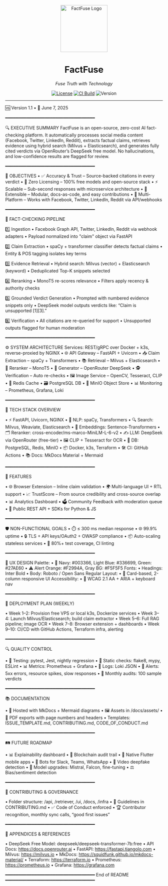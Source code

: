 <!-- FactFuse README.md -->

<p align="center">
  <img src="https://raw.githubusercontent.com/your-org/factfuse/main/docs/assets/logo.svg" alt="FactFuse Logo" width="150"/>
  <h1 align="center">FactFuse</h1>
  <p align="center"><em>Fuse Truth with Technology</em></p>
  <p align="center">
    <a href="https://github.com/your-org/factfuse/blob/main/LICENSE"><img src="https://img.shields.io/badge/License-MIT-blue.svg" alt="License"></a>
    <a href="https://github.com/your-org/factfuse/actions/workflows/ci.yml"><img src="https://img.shields.io/github/actions/workflow/status/your-org/factfuse/ci.yml?branch=main" alt="CI Build"></a>
    <img src="https://img.shields.io/badge/Version-1.1-orange.svg" alt="Version">
  </p>
</p>

---
🆚 Version 1.1 • 📅 June 7, 2025

━━━━━━━━━━━━━━━━━━━━━━━━━━━━━━━━━━

🔍 EXECUTIVE SUMMARY
FactFuse is an open-source, zero-cost AI fact-checking platform. It automatically processes social media content (Facebook, Twitter, LinkedIn, Reddit), extracts factual claims, retrieves evidence using hybrid search (Milvus + Elasticsearch), and generates fully cited verdicts via OpenRouter’s DeepSeek free model. No hallucinations, and low-confidence results are flagged for review.

━━━━━━━━━━━━━━━━━━━━━━━━━━━━━━━━━━

🎯 OBJECTIVES
• ✅ Accuracy & Trust – Source-backed citations in every verdict
• 💸 Zero Licensing – 100% free models and open-source stack
• ⚡ Scalable – Sub-second responses with microservice architecture
• 🔧 Extensible – Modular, docs-as-code, and easy contributions
• 🔗 Multi-Platform – Works with Facebook, Twitter, LinkedIn, Reddit via API/webhooks

━━━━━━━━━━━━━━━━━━━━━━━━━━━━━━━━━━

🔁 FACT-CHECKING PIPELINE

1️⃣ Ingestion
• Facebook Graph API, Twitter, LinkedIn, Reddit via webhook adapters
• Payload normalized into "claim" object via FastAPI

2️⃣ Claim Extraction
• spaCy + transformer classifier detects factual claims
• Entity & POS tagging isolates key terms

3️⃣ Evidence Retrieval
• Hybrid search: Milvus (vector) + Elasticsearch (keyword)
• Deduplicated Top-K snippets selected

4️⃣ Reranking
• MonoT5 re-scores relevance
• Filters apply recency & authority checks

5️⃣ Grounded Verdict Generation
• Prompted with numbered evidence snippets only
• DeepSeek model outputs verdicts like: “Claim is unsupported [1][3].”

6️⃣ Verification
• All citations are re-queried for support
• Unsupported outputs flagged for human moderation

━━━━━━━━━━━━━━━━━━━━━━━━━━━━━━━━━━

⚙️ SYSTEM ARCHITECTURE
Services: REST/gRPC over Docker + k3s, reverse-proxied by NGINX
• 🌐 API Gateway – FastAPI + Uvicorn
• 📥 Claim Extraction – spaCy + Transformers
• 📚 Retrieval – Milvus + Elasticsearch
• 🧠 Reranker – MonoT5
• 📝 Generator – OpenRouter DeepSeek
• 🕵️ Verification – Auto re-checks
• 🖼️ Image Service – OpenCV, Tesseract, CLIP
• 🔁 Redis Cache
• 🗃️ PostgreSQL DB
• 🧺 MinIO Object Store
• 📊 Monitoring – Prometheus, Grafana, Loki

━━━━━━━━━━━━━━━━━━━━━━━━━━━━━━━━━━

🧩 TECH STACK OVERVIEW

• ⚡ FastAPI, Uvicorn, NGINX
• 🧠 NLP: spaCy, Transformers
• 🔍 Search: Milvus, Weaviate, Elasticsearch
• 🧬 Embeddings: Sentence-Transformers
• 🗂️ Reranker: cross-encoder/ms-marco-MiniLM-L-6-v2
• ✍️ LLM: DeepSeek via OpenRouter (free-tier)
• 🖼️ CLIP + Tesseract for OCR
• 🧱 DB: PostgreSQL, Redis, MinIO
• 📦 Docker, k3s, Terraform
• 🛠️ CI: GitHub Actions
• 📚 Docs: MkDocs Material + Mermaid

━━━━━━━━━━━━━━━━━━━━━━━━━━━━━━━━━━

🧰 FEATURES

• 🌐 Browser Extension – Inline claim validation
• 🌍 Multi-language UI + RTL support
• 📈 TrustScore – From source credibility and cross-source overlap
• 📊 Analytics Dashboard
• 🗳️ Community Feedback with moderation queue
• 🔌 Public REST API + SDKs for Python & JS

━━━━━━━━━━━━━━━━━━━━━━━━━━━━━━━━━━

🛡️ NON-FUNCTIONAL GOALS
• ⏱️ ≤ 300 ms median response
• 🌐 99.9% uptime
• 🔒 TLS + API keys/OAuth2 + OWASP compliance
• 📦 Auto-scaling stateless services
• 🧪 80%+ test coverage, CI linting

━━━━━━━━━━━━━━━━━━━━━━━━━━━━━━━━━━

🎨 UX DESIGN
Palette:
• 🎨 Navy: #003366, Light Blue: #336699, Green: #27AE60
• ⚠️ Alert Orange: #F2994A, Gray BG: #F5F5F5
Fonts:
• Headings: Inter Bold
• Body: Roboto / Open Sans Regular
Layout:
• 🔲 Card-based, 2-column responsive UI
Accessibility:
• 🦮 WCAG 2.1 AA + ARIA + keyboard nav

━━━━━━━━━━━━━━━━━━━━━━━━━━━━━━━━━━

🚀 DEPLOYMENT PLAN (WEEKLY)

• Week 1–2: Provision free VPS or local k3s, Dockerize services
• Week 3–4: Launch Milvus/Elasticsearch; build claim extractor
• Week 5–6: Full RAG pipeline; image OCR
• Week 7–8: Browser extension + dashboards
• Week 9–10: CI/CD with GitHub Actions, Terraform infra, alerting

━━━━━━━━━━━━━━━━━━━━━━━━━━━━━━━━━━

🔍 QUALITY CONTROL

• 🔁 Testing: pytest, Jest, nightly regression
• 🧪 Static checks: flake8, mypy, ESLint
• 📊 Metrics: Prometheus + Grafana
• 📄 Logs: Loki JSON
• 🚨 Alerts: 5xx errors, resource spikes, slow responses
• 🔎 Monthly audits: 100 sample verdicts

━━━━━━━━━━━━━━━━━━━━━━━━━━━━━━━━━━

📚 DOCUMENTATION

• 🧭 Hosted with MkDocs + Mermaid diagrams
• 🖼️ Assets in /docs/assets/
• 📄 PDF exports with page numbers and headers
• Templates: ISSUE_TEMPLATE.md, CONTRIBUTING.md, CODE_OF_CONDUCT.md

━━━━━━━━━━━━━━━━━━━━━━━━━━━━━━━━━━

🛤️ FUTURE ROADMAP

• 📊 Explainability dashboard
• 🔐 Blockchain audit trail
• 📱 Native Flutter mobile apps
• 💬 Bots for Slack, Teams, WhatsApp
• 🎥 Video deepfake detection
• 🧠 Model upgrades: Mistral, Falcon, fine-tuning
• ⚖️ Bias/sentiment detection

━━━━━━━━━━━━━━━━━━━━━━━━━━━━━━━━━━

🤝 CONTRIBUTING & GOVERNANCE

• Folder structure: /api, /retriever, /ui, /docs, /infra
• 🧾 Guidelines in CONTRIBUTING.md
• ✅ Code of Conduct enforced
• 🏆 Contributor recognition, monthly sync calls, “good first issues”

━━━━━━━━━━━━━━━━━━━━━━━━━━━━━━━━━━

📎 APPENDICES & REFERENCES

• DeepSeek Free Model: deepseek/deepseek-transformer-7b:free
• API Docs: https://docs.openrouter.ai
• FastAPI: https://fastapi.tiangolo.com
• Milvus: https://milvus.io
• MkDocs: https://squidfunk.github.io/mkdocs-material/
• Terraform: https://terraform.io
• Prometheus: https://prometheus.io
• Grafana: https://grafana.com

━━━━━━━━━━━━━━━━━━━━━━━━━━━━━━━━━━
End of README
━━━━━━━━━━━━━━━━━━━━━━━━━━━━━━━━━━

